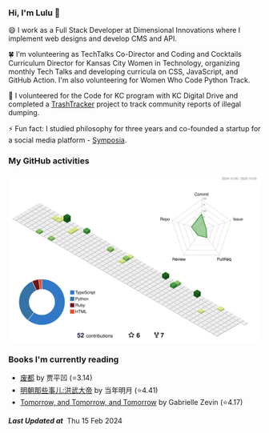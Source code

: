 ### Hi, I'm Lulu 👋

😄 I work as a Full Stack Developer at Dimensional Innovations where I implement web designs and develop CMS and API.

🍀 I'm volunteering as TechTalks Co-Director and Coding and Cocktails Curriculum Director for Kansas City Women in Technology, organizing monthly Tech Talks and developing curricula on CSS, JavaScript, and GitHub Action. I'm also volunteering for Women Who Code Python Track.

🌱 I volunteered for the Code for KC program with KC Digital Drive and completed a [TrashTracker](https://github.com/codeforkansascity/TrashTrackerWebApp) project to track community reports of illegal dumping.

⚡ Fun fact: I studied philosophy for three years and co-founded a startup for a social media platform - [Symposia](https://www.projectsymposia.com/).

<!-- [![Top Langs](https://github-readme-stats.vercel.app/api/top-langs/?username=lulu-cao&layout=compact)](https://github.com/lulu-cao/github-readme-stats) -->
### My GitHub activities
<p align="center">
	<picture>
	  <source media="(prefers-color-scheme: dark)" srcset="https://raw.githubusercontent.com/lulu-cao/lulu-cao/output-3d-contrib/night.svg" />
	  <source media="(prefers-color-scheme: light)" srcset="https://raw.githubusercontent.com/lulu-cao/lulu-cao/output-3d-contrib/day.svg" />
	  <img alt="github profile contributions chart" src="https://raw.githubusercontent.com/lulu-cao/lulu-cao/output-3d-contrib/day.svg" />
	</picture>
</p>
<!-- ![](./profile-3d-contrib/profile-night-green.svg) -->

### Books I'm currently reading
<!-- GOODREADS-LIST:START -->
- [废都](https://www.goodreads.com/review/show/6390343304?utm_medium=api&utm_source=rss) by 贾平凹 (⭐️3.14)
- [明朝那些事儿:洪武大帝](https://www.goodreads.com/review/show/6303212518?utm_medium=api&utm_source=rss) by 当年明月 (⭐️4.41)
- [Tomorrow, and Tomorrow, and Tomorrow](https://www.goodreads.com/review/show/6004744150?utm_medium=api&utm_source=rss) by Gabrielle Zevin (⭐️4.17)
<!-- GOODREADS-LIST:END -->

<!--STARTS_HERE_QUOTE_README-->
<!--ENDS_HERE_QUOTE_README-->
<i><b>Last Updated at</b></i>&nbsp;<!-- LAST-UPDATE:START -->
Thu  15 Feb 2024
<!-- LAST-UPDATE:END -->

